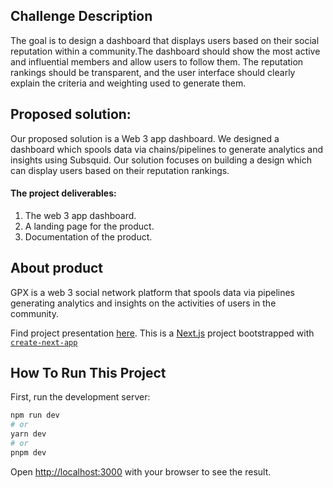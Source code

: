 ## Challenge Description
The goal is to design a dashboard that displays users based on their social reputation within a community.The dashboard should show the most active and influential members and allow users to follow them. The reputation rankings should be transparent, and the user interface should clearly explain the criteria and weighting used to generate them.

## Proposed solution:
Our proposed solution is a Web 3 app dashboard. We designed a dashboard which spools data via chains/pipelines to generate analytics and insights using Subsquid. Our solution focuses on building a design which can display users based on their reputation rankings. 

#### The project deliverables:
1. The web 3 app dashboard. 
2. A landing page for the product.
3. Documentation of the product. 

## About product
GPX is a web 3 social network platform that spools data via pipelines generating analytics and insights on the activities of users in the community. 

Find project presentation [here](https://www.canva.com/design/DAFa0i94iIk/6N1yAFz9oYBS2v9sjyzQuQ/edit?utm_content=DAFa0i94iIk&utm_campaign=designshare&utm_medium=link2&utm_source=sharebutton).
This is a [Next.js](https://nextjs.org/) project bootstrapped with [`create-next-app`](https://github.com/vercel/next.js/tree/canary/packages/create-next-app)


## How To Run This Project

First, run the development server:

```bash
npm run dev
# or
yarn dev
# or
pnpm dev
```

Open [http://localhost:3000](http://localhost:3000) with your browser to see the result.

